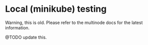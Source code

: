 # Local (minikube) testing

Warning, this is old. Please refer to the multinode docs for the latest information.

@TODO update this.
